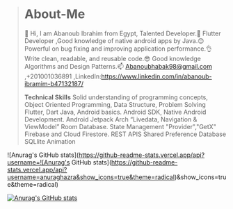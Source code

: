 > # About-Me
> 👋 Hi, I am Abanoub Ibrahim from Egypt, Talented Developer.👀 
> Flutter Developer ,Good knowledge of native android apps by Java.😊
> Powerful on bug fixing and improving application performance.👌
> Write clean, readable, and reusable code.😎
>  Good knowledge Algorithms and Design Patterns.📫 
>  Abanoubhabak98@gmail.com ,+201001036891 ,LinkedIn:https://www.linkedin.com/in/abanoub-ibramim-b47132187/
>
> **Technical Skills**
> Solid understanding of programming concepts, Object Oriented Programming,
> Data Structure, Problem Solving
> Flutter, Dart
> Java, Android basics.
> Android SDK, Native Android Development.
> Android Jetpack Arch “Livedata, Navigation & ViewModel”
> Room Database.
> State Management "Provider","GetX"
> Firebase and Cloud Firestore.
> REST APIS
> Shared Preference Database
> SQLlite
> Animation

![Anurag's GitHub stats](https://github-readme-stats.vercel.app/api?username=![Anurag's GitHub stats](https://github-readme-stats.vercel.app/api?username=anuraghazra&show_icons=true&theme=radical)&show_icons=true&theme=radical)

 [![Anurag's GitHub stats](https://github-readme-stats.vercel.app/api?username=AbanoubIbrahim)](https://github.com/anuraghazra/github-readme-stats)
